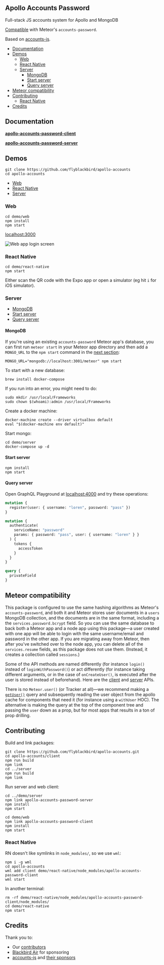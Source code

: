 ## Apollo Accounts Password

Full-stack JS accounts system for Apollo and MongoDB

[Compatible](#meteor-compatibility) with Meteor's `accounts-password`.

Based on [accounts-js](https://accounts-js.netlify.com/).

<!-- START doctoc generated TOC please keep comment here to allow auto update -->
<!-- DON'T EDIT THIS SECTION, INSTEAD RE-RUN doctoc TO UPDATE -->


- [Documentation](#documentation)
- [Demos](#demos)
  - [Web](#web)
  - [React Native](#react-native)
  - [Server](#server)
    - [MongoDB](#mongodb)
    - [Start server](#start-server)
    - [Query server](#query-server)
- [Meteor compatibility](#meteor-compatibility)
- [Contributing](#contributing)
  - [React Native](#react-native-1)
- [Credits](#credits)

<!-- END doctoc generated TOC please keep comment here to allow auto update -->

## Documentation

**[apollo-accounts-password-client](client/README.md)**

**[apollo-accounts-password-server](server/README.md)**

## Demos

```
git clone https://github.com/flyblackbird/apollo-accounts
cd apollo-accounts
```

- [Web](#web)
- [React Native](#react-native)
- [Server](#server)

### Web

```
cd demo/web
npm install
npm start
```

[localhost:3000](http://localhost:3000)

![Web app login screen](https://www.dropbox.com/s/o91zqqg5gi197nl/Screenshot%202018-07-28%2002.20.13.png?raw=1)

### React Native

```
cd demo/react-native
npm start
```

Either scan the QR code with the Expo app or open a simulator (eg hit `i` for iOS simulator).

### Server

- [MongoDB](#mongodb)
- [Start server](#start-server)
- [Query server](#query-server)

#### MongoDB

If you're using an existing `accounts-password` Meteor app's database, you can first run `meteor start` in your Meteor app directory and then add a `MONGO_URL` to the `npm start` command in the [next section](#start-server):

```
MONGO_URL="mongodb://localhost:3001/meteor" npm start
```

To start with a new database:

```
brew install docker-compose
```

If you run into an error, you might need to do:

```
sudo mkdir /usr/local/Frameworks
sudo chown $(whoami):admin /usr/local/Frameworks
```

Create a docker machine:

```
docker-machine create --driver virtualbox default
eval "$(docker-machine env default)"
```

Start mongo:

```
cd demo/server
docker-compose up -d
```

#### Start server

```
npm install
npm start
```

#### Query server

Open GraphQL Playground at [localhost:4000](http://localhost:4000/) and try these operations:

```graphql
mutation {
  register(user: { username: "loren", password: "pass" })
}

mutation {
  authenticate(
    serviceName: "password"
    params: { password: "pass", user: { username: "loren" } }
  ) {
    tokens {
      accessToken
    }
  }
}

query {
  privateField
}
```

## Meteor compatibility

This package is configured to use the same hashing algorithms as Meteor's `accounts-password`, and both it and Meteor stores user documents in a `users` MongoDB collection, and the documents are in the same format, including a the `services.password.bcrypt` field. So you can use the same database to back both a Meteor app and a node app using this package—a user created with one app will be able to login with the same username/email and password in the other app. If you are migrating away from Meteor, then after you've switched over to the node app, you can delete all of the `services.resume` fields, as this package does not use them. (Instead, it creates a collection called `sessions`.) 

Some of the API methods are named differently (for instance `login()` instead of `loginWithPassword()`) or act differently (for instance taking different arguments, or in the case of `onCreateUser()`, is executed after the user is stored instead of beforehand). Here are the [client](https://github.com/flyblackbird/apollo-accounts/tree/master/client#api) and [server](https://github.com/flyblackbird/apollo-accounts/tree/master/server#api) APIs.

There is no `Meteor.user()` (or Tracker at all)—we recommend making a [`getUser()`](https://github.com/flyblackbird/apollo-accounts/tree/master/client#getuser) query and subsequently reading the user object from the apollo cache for components that need it (for instance using a `withUser` HOC). The alternative is making the query at the top of the component tree and passing the `user` down as a prop, but for most apps that results in a ton of prop drilling.

## Contributing

Build and link packages:

```
git clone https://github.com/flyblackbird/apollo-accounts.git
cd apollo-accounts/client
npm run build
npm link
cd ../server
npm run build
npm link
```

Run server and web client:

```
cd ../demo/server
npm link apollo-accounts-password-server
npm install
npm start
```

```
cd demo/web
npm link apollo-accounts-password-client
npm install
npm start
```

### React Native

RN doesn't like symlinks in `node_modules/`, so we use `wml`:

```
npm i -g wml
cd apollo-accounts
wml add client demo/react-native/node_modules/apollo-accounts-password-client
wml start
```

In another terminal:

```
rm -rf demo/react-native/node_modules/apollo-accounts-password-client/node_modules/
cd demo/react-native
npm start
```

## Credits

Thank you to:
- Our [contributors](https://github.com/flyblackbird/apollo-accounts/graphs/contributors)
- [Blackbird Air](https://www.flyblackbird.com/) for sponsoring
- [accounts-js](https://accounts-js.netlify.com/) and [their sponsors](https://github.com/accounts-js/accounts#thank-you)